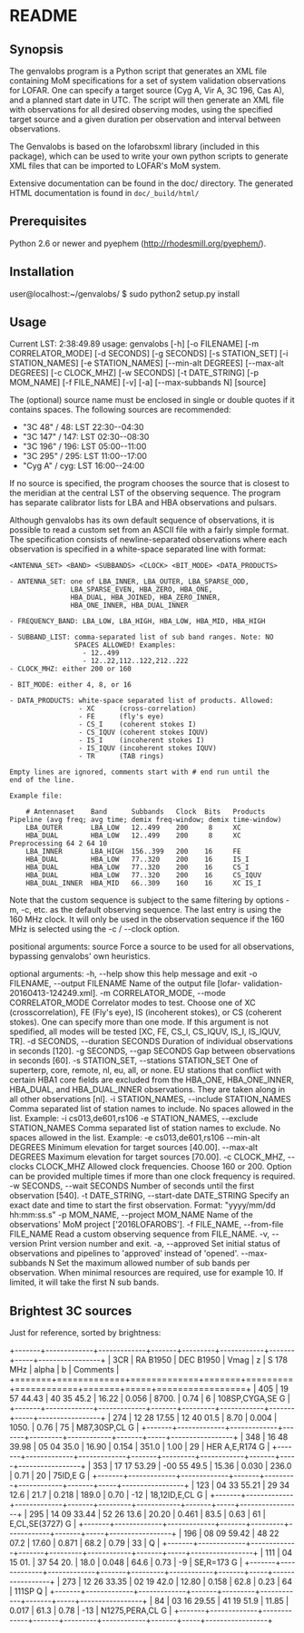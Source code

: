 README
======

Synopsis
--------

The genvalobs program is a Python script that generates an XML file
containing MoM specifications for a set of system validation
observations for LOFAR. One can specify a target source (Cyg A, Vir A,
3C 196, Cas A), and a planned start date in UTC. The script will then
generate an XML file with observations for all desired observing
modes, using the specified target source and a given duration per
observation and interval between observations.

The Genvalobs is based on the lofarobsxml library (included in this
package), which can be used to write your own python scripts to
generate XML files that can be imported to LOFAR's MoM system.

Extensive documentation can be found in the doc/ directory. The
generated HTML documentation is found in ``doc/_build/html/``


Prerequisites
-------------

Python 2.6 or newer and pyephem (http://rhodesmill.org/pyephem/).

Installation
------------

user@localhost:~/genvalobs/ $ sudo python2 setup.py install



Usage
-----
Current LST: 2:38:49.89
usage: genvalobs [-h] [-o FILENAME] [-m CORRELATOR_MODE] [-d SECONDS]
                 [-g SECONDS] [-s STATION_SET] [-i STATION_NAMES]
                 [-e STATION_NAMES] [--min-alt DEGREES] [--max-alt DEGREES]
                 [-c CLOCK_MHZ] [-w SECONDS] [-t DATE_STRING] [-p MOM_NAME]
                 [-f FILE_NAME] [-v] [-a] [--max-subbands N]
                 [source]

The (optional) source name must be enclosed in single or double
quotes if it contains spaces. The following sources are recommended:

- "3C 48"  /  48: LST 22:30--04:30
- "3C 147" / 147: LST 02:30--08:30
- "3C 196" / 196: LST 05:00--11:00
- "3C 295" / 295: LST 11:00--17:00
- "Cyg A"  / cyg: LST 16:00--24:00

If no source is specified, the program chooses the source that is
closest to the meridian at the central LST of the observing
sequence. The program has separate calibrator lists for LBA
and HBA observations and pulsars.

Although genvalobs has its own default sequence of observations, it is
possible to read a custom set from an ASCII file with a fairly simple
format. The specification consists of newline-separated observations
where each observation is specified in a white-space separated line
with format:

    <ANTENNA_SET> <BAND> <SUBBANDS> <CLOCK> <BIT_MODE> <DATA_PRODUCTS>

    - ANTENNA_SET: one of LBA_INNER, LBA_OUTER, LBA_SPARSE_ODD, 
                   LBA_SPARSE_EVEN, HBA_ZERO, HBA_ONE,
                   HBA_DUAL, HBA_JOINED, HBA_ZERO_INNER,
                   HBA_ONE_INNER, HBA_DUAL_INNER

    - FREQUENCY_BAND: LBA_LOW, LBA_HIGH, HBA_LOW, HBA_MID, HBA_HIGH

    - SUBBAND_LIST: comma-separated list of sub band ranges. Note: NO
                    SPACES ALLOWED! Examples:
                      - 12..499
                      - 12..22,112..122,212..222
    - CLOCK_MHZ: either 200 or 160

    - BIT_MODE: either 4, 8, or 16

    - DATA_PRODUCTS: white-space separated list of products. Allowed:
                     - XC      (cross-correlation)
                     - FE      (fly's eye)
                     - CS_I    (coherent stokes I)
                     - CS_IQUV (coherent stokes IQUV)
                     - IS_I    (incoherent stokes I)
                     - IS_IQUV (incoherent stokes IQUV)
                     - TR      (TAB rings)

    Empty lines are ignored, comments start with # end run until the
    end of the line.

    Example file:

        # Antennaset    Band      Subbands   Clock  Bits   Products  Pipeline (avg freq; avg time; demix freq-window; demix time-window)
        LBA_OUTER       LBA_LOW   12..499    200     8     XC
        HBA_DUAL        HBA_LOW   12..499    200     8     XC        Preprocessing 64 2 64 10
        LBA_INNER       LBA_HIGH  156..399   200    16     FE
        HBA_DUAL        HBA_LOW   77..320    200    16     IS_I
        HBA_DUAL        HBA_LOW   77..320    200    16     CS_I
        HBA_DUAL        HBA_LOW   77..320    200    16     CS_IQUV
        HBA_DUAL_INNER  HBA_MID   66..309    160    16     XC IS_I

Note that the custom sequence is subject to the same filtering by
options -m, -c, etc. as the default observing sequence. The last entry
is using the 160 MHz clock. It will only be used in the observation
sequence if the 160 MHz is selected using the -c / --clock option.

positional arguments:
  source                Force a source to be used for all observations,
                        bypassing genvalobs' own heuristics.

optional arguments:
  -h, --help            show this help message and exit
  -o FILENAME, --output FILENAME
                        Name of the output file [lofar-
                        validation-20160413-124249.xml].
  -m CORRELATOR_MODE, --mode CORRELATOR_MODE
                        Correlator modes to test. Choose one of XC
                        (crosscorrelation), FE (Fly's eye), IS (incoherent
                        stokes), or CS (coherent stokes). One can specify more
                        than one mode. If this argument is not spedified, all
                        modes will be tested [XC, FE, CS_I, CS_IQUV, IS_I,
                        IS_IQUV, TR].
  -d SECONDS, --duration SECONDS
                        Duration of individual observations in seconds [120].
  -g SECONDS, --gap SECONDS
                        Gap between observations in seconds [60].
  -s STATION_SET, --stations STATION_SET
                        One of superterp, core, remote, nl, eu, all, or none.
                        EU stations that conflict with certain HBA1 core
                        fields are excluded from the HBA_ONE, HBA_ONE_INNER,
                        HBA_DUAL, and HBA_DUAL_INNER observations. They are
                        taken along in all other observations [nl].
  -i STATION_NAMES, --include STATION_NAMES
                        Comma separated list of station names to include. No
                        spaces allowed in the list. Example: -i
                        cs013,de601,rs106
  -e STATION_NAMES, --exclude STATION_NAMES
                        Comma separated list of station names to exclude. No
                        spaces allowed in the list. Example: -e
                        cs013,de601,rs106
  --min-alt DEGREES     Minimum elevation for target sources [40.00].
  --max-alt DEGREES     Maximum elevation for target sources [70.00].
  -c CLOCK_MHZ, --clocks CLOCK_MHZ
                        Allowed clock frequencies. Choose 160 or 200. Option
                        can be provided multiple times if more than one clock
                        frequency is required.
  -w SECONDS, --wait SECONDS
                        Number of seconds until the first observation [540].
  -t DATE_STRING, --start-date DATE_STRING
                        Specify an exact date and time to start the first
                        observation. Format: "yyyy/mm/dd hh:mm:ss.s"
  -p MOM_NAME, --project MOM_NAME
                        Name of the observations' MoM project
                        ['2016LOFAROBS'].
  -f FILE_NAME, --from-file FILE_NAME
                        Read a custom observing sequence from FILE_NAME.
  -v, --version         Print version number and exit.
  -a, --approved        Set initial status of observations and pipelines to
                        'approved' instead of 'opened'.
  --max-subbands N      Set the maximum allowed number of sub bands per
                        observation. When minimal resources are required, use
                        for example 10. If limited, it will take the first N
                        sub bands.


Brightest 3C sources
--------------------

Just for reference, sorted by brightness:

+-------+-------------+-------------+-------+---------+------------+-------+-----+-----------------+
|   3CR | RA B1950    | DEC B1950   |  Vmag |       z |  S 178 MHz | alpha |   b | Comments        |
+=======+=============+=============+=======+=========+============+=======+=====+=================+
| 405   | 19 57 44.43 | 40 35 45.2  | 16.22 |   0.056 | 8700.      |  0.74 |   6 | 108SP,CYGA,SE G |
+-------+-------------+-------------+-------+---------+------------+-------+-----+-----------------+
| 274   | 12 28 17.55 | 12 40 01.5  |  8.70 |   0.004 | 1050.      |  0.76 |  75 | M87,30SP,CL   G |
+-------+-------------+-------------+-------+---------+------------+-------+-----+-----------------+
| 348   | 16 48 39.98 | 05 04 35.0  | 16.90 |   0.154 | 351.0      |  1.00 |  29 | HER A,E,R174  G |
+-------+-------------+-------------+-------+---------+------------+-------+-----+-----------------+
| 353   | 17 17 53.29 | -00 55 49.5 | 15.36 |   0.030 | 236.0      |  0.71 |  20 | 75ID,E        G |
+-------+-------------+-------------+-------+---------+------------+-------+-----+-----------------+
| 123   | 04 33 55.21 | 29 34 12.6  |  21.7 |   0.218 | 189.0      |  0.70 | -12 | 18,12ID,E,CL  G |
+-------+-------------+-------------+-------+---------+------------+-------+-----+-----------------+
| 295   | 14 09 33.44 | 52 26 13.6  | 20.20 |   0.461 |  83.5      |  0.63 |  61 | E,CL,SE(3727) G |
+-------+-------------+-------------+-------+---------+------------+-------+-----+-----------------+
| 196   | 08 09 59.42 | 48 22 07.2  | 17.60 |   0.871 |  68.2      |  0.79 |  33 | Q               |
+-------+-------------+-------------+-------+---------+------------+-------+-----+-----------------+
| 111   | 04 15 01.   | 37 54 20.   |  18.0 |   0.048 |  64.6      |  0.73 |  -9 | SE,R=173      G |
+-------+-------------+-------------+-------+---------+------------+-------+-----+-----------------+
| 273   | 12 26 33.35 | 02 19 42.0  | 12.80 |   0.158 |  62.8      |  0.23 |  64 | 111SP         Q |
+-------+-------------+-------------+-------+---------+------------+-------+-----+-----------------+
|  84   | 03 16 29.55 | 41 19 51.9  | 11.85 |   0.017 |  61.3      |  0.78 | -13 | N1275,PERA,CL G |
+-------+-------------+-------------+-------+---------+------------+-------+-----+-----------------+
